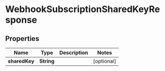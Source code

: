 

# WebhookSubscriptionSharedKeyResponse


## Properties

Name | Type | Description | Notes
------------ | ------------- | ------------- | -------------
**sharedKey** | **String** |  |  [optional]



